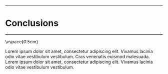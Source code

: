 
---

# Conclusions

---

\vspace{0.5cm}

Lorem ipsum dolor sit amet, consectetur adipiscing elit. Vivamus lacinia odio vitae vestibulum vestibulum. Cras venenatis euismod malesuada. Lorem ipsum dolor sit amet, consectetur adipiscing elit. Vivamus lacinia odio vitae vestibulum vestibulum.
